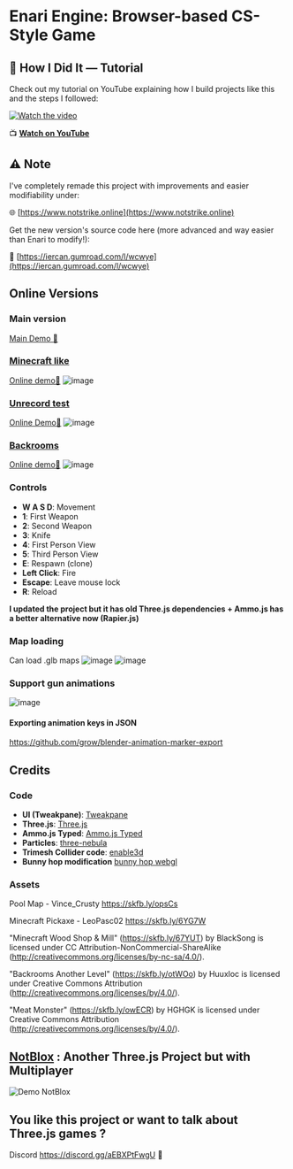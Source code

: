 # Enari Engine: Browser-based CS-Style Game

## 🎥 How I Did It — Tutorial

Check out my tutorial on YouTube explaining how I build projects like this and the steps I followed:

[![Watch the video](https://img.youtube.com/vi/to032deYr-Q/0.jpg)](https://youtu.be/to032deYr-Q)

📺 **[Watch on YouTube](https://youtu.be/to032deYr-Q)**


## ⚠️ Note

I've completely remade this project with improvements and easier modifiability under:  

🌐 [https://www.notstrike.online](https://www.notstrike.online)  

Get the new version's source code here (more advanced and way easier than Enari to modify!):  

🔗 [https://iercan.gumroad.com/l/wcwye](https://iercan.gumroad.com/l/wcwye)  

## Online Versions
### Main version
 [Main Demo 🔗](https://enari-engine.vercel.app/)

 ### [Minecraft like](https://enari-engine-git-minecraft-iercanns-projects.vercel.app)
[Online demo🔗](https://enari-engine-git-minecraft-iercanns-projects.vercel.app/)
![image](https://github.com/iErcann/enari-engine/assets/25112067/9b44b93c-2b6d-478e-9989-3c69dd4ac00c)


 ### [Unrecord test](https://enari-engine-git-unrecord-iercanns-projects.vercel.app)
 [Online Demo🔗](https://enari-engine-git-unrecord-iercanns-projects.vercel.app)
 ![image](https://github.com/iErcann/enari-engine/assets/25112067/78488c7c-6e56-4728-b688-d6a210cf730c)

 
 
### [Backrooms](https://enari-engine-git-backroom-iercanns-projects.vercel.app/)
 [Online demo🔗](https://enari-engine-git-backroom-iercanns-projects.vercel.app/)
  ![image](https://github.com/iErcann/enari-engine/assets/25112067/a0e62250-b877-4fb2-b3d4-f58f49a0d97d)

 
### Controls
- **W A S D**: Movement
- **1**: First Weapon
- **2**: Second Weapon
- **3**: Knife
- **4**: First Person View
- **5**: Third Person View
- **E**: Respawn (clone)
- **Left Click**: Fire
- **Escape**: Leave mouse lock
- **R**: Reload

 
 
 **I updated the project but it has old Three.js dependencies + Ammo.js has a better alternative now (Rapier.js)**

 
 
 ### Map loading
 Can load .glb maps
 ![image](https://github.com/iErcann/enari-engine/assets/25112067/13337b48-0dfd-4094-857f-1f56dec0dd4c)
 ![image](https://github.com/iErcann/enari-engine/assets/25112067/9bdde150-2b0f-4c87-a83d-c9ad5087182f)

### Support gun animations
![image](https://github.com/iErcann/enari-engine/assets/25112067/2807dc41-bee1-43ca-b775-50e90897f202)
 
#### Exporting animation keys in JSON 
 https://github.com/grow/blender-animation-marker-export

 

## Credits
### Code
- **UI (Tweakpane)**: [Tweakpane](https://github.com/cocopon/tweakpane)
- **Three.js**: [Three.js](https://github.com/mrdoob/three.js)
- **Ammo.js Typed**: [Ammo.js Typed](https://www.npmjs.com/package/ammojs-typed)
- **Particles**: [three-nebula](https://github.com/creativelifeform/three-nebula)
- **Trimesh Collider code**: [enable3d](https://github.com/enable3d/enable3d)
- **Bunny hop modification** [bunny hop webgl](https://github.com/squeek502/bunnyhop-webgl)

### Assets
Pool Map - Vince_Crusty
https://skfb.ly/opsCs 

Minecraft Pickaxe - LeoPasc02
https://skfb.ly/6YG7W

"Minecraft Wood Shop & Mill" (https://skfb.ly/67YUT) by BlackSong is licensed under CC Attribution-NonCommercial-ShareAlike (http://creativecommons.org/licenses/by-nc-sa/4.0/).

 "Backrooms Another Level" (https://skfb.ly/otWOo) by Huuxloc is licensed under Creative Commons Attribution (http://creativecommons.org/licenses/by/4.0/).

"Meat Monster" (https://skfb.ly/owECR) by HGHGK is licensed under Creative Commons Attribution (http://creativecommons.org/licenses/by/4.0/).


 
## [NotBlox](https://github.com/iErcann/NotRoblox) : Another Three.js Project but with Multiplayer  
![Demo NotBlox](https://raw.githubusercontent.com/iErcann/Notblox/main/GameScreen1.webp)



 ## You like this project or want to talk about Three.js games ? 
Discord  https://discord.gg/aEBXPtFwgU 👀


 
